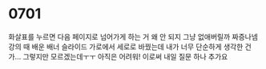 # 0701

화살표를 누르면 다음 페이지로 넘어가게 하는 거 왜 안 되지
그냥 없애버릴까 짜증나넴
강의 때 배운 배너 슬라이드 가로에서 세로로 바꿨는데 내가 너무 단순하게 생각한 건가...
그렇지만 모르겠는데ㅜㅜ 아직은 어려워!
이로써 내일 질문 하나 추가요
